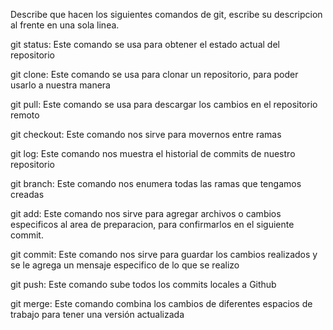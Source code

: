 Describe que hacen los siguientes comandos de git, escribe su descripcion al frente en una sola linea.

git status: Este comando se usa para obtener el estado actual del repositorio

git clone: Este comando se usa para clonar un repositorio, para poder usarlo a nuestra manera

git pull: Este comando se usa para descargar los cambios en el repositorio remoto

git checkout: Este comando nos sirve para movernos entre ramas

git log: Este comando nos muestra el historial de commits de nuestro repositorio

git branch: Este comando nos enumera todas las ramas que tengamos creadas

git add: Este comando nos sirve para agregar archivos o cambios especificos al area de preparacion, para confirmarlos en el siguiente commit.

git commit: Este comando nos sirve para guardar los cambios realizados y se le agrega un mensaje especifico de lo que se realizo

git push: Este comando sube todos los commits locales a Github 

git merge: Este comando combina los cambios de diferentes espacios de trabajo para tener una versión actualizada
